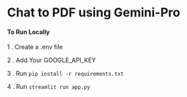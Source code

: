 # Chat to PDF using Gemini-Pro 


#### To Run Locally 
1 . Create a .env file 

2 . Add Your GOOGLE_API_KEY

3 . Run `pip install -r requirements.txt`

4 . Run `streamlit run app.py`
